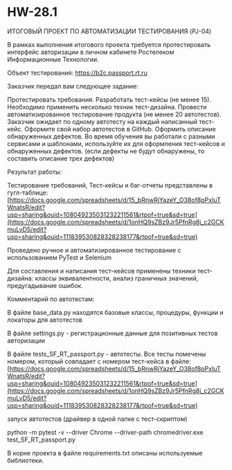 # HW-28.1
ИТОГОВЫЙ ПРОЕКТ ПО АВТОМАТИЗАЦИИ ТЕСТИРОВАНИЯ (PJ-04)

В рамках выполнения итогового проекта требуется протестировать интерфейс авторизации в личном кабинете Ростелеком Информационные Технологии.

Объект тестирования: https://b2c.passport.rt.ru

Заказчик передал вам следующее задание:

Протестировать требования.
Разработать тест-кейсы (не менее 15). Необходимо применить несколько техник тест-дизайна.
Провести автоматизированное тестирование продукта (не менее 20 автотестов). Заказчик ожидает по одному автотесту на каждый написанный тест-кейс. Оформите свой набор автотестов в GitHub.
Оформить описание обнаруженных дефектов. Во время обучения вы работали с разными сервисами и шаблонами, используйте их для оформления тест-кейсов и обнаруженных дефектов. (если дефекты не будут обнаружены, то составить описание трех дефектов)

Результат работы:

Тестирование требований, Тест-кейсы и баг-отчеты представлены в гугл-таблице: [https://docs.google.com/spreadsheets/d/15_bRnwRjYazeY_O38of8pPxIuTWnatsR/edit?usp=sharing&ouid=108049235031232211561&rtpof=true&sd=true](https://docs.google.com/spreadsheets/d/1onHQ9sZBz9Jr5PfnRg8j_c2GCKmuLvD5/edit?usp=sharing&ouid=111839530828328238177&rtpof=true&sd=true)

Проведено ручное и автоматизированное тестирование с использованием PyTest и Selenium

Для составления и написания тест-кейсов применены техники тест-дизайна: классы эквивалентности, анализ граничных значений, предугадывание ошибок.

Комментарий по автотестам:

В файле base_data.py находятся базовые классы, процедуры, функции и локаторы для автотестов

В файле settings.py - регистрационные данные для позитивных тестов авторизации

В файле tests_SF_RT_passport.py - автотесты. Все тесты помечены номером, который совпадает с номером тест-кейса в файле: [https://docs.google.com/spreadsheets/d/15_bRnwRjYazeY_O38of8pPxIuTWnatsR/edit?usp=sharing&ouid=108049235031232211561&rtpof=true&sd=true](https://docs.google.com/spreadsheets/d/1onHQ9sZBz9Jr5PfnRg8j_c2GCKmuLvD5/edit?usp=sharing&ouid=111839530828328238177&rtpof=true&sd=true)

запуск автотестов (драйвер в одной папке с тест-скриптом)

python -m pytest -v --driver Chrome --driver-path chromedriver.exe test_SF_RT_passport.py

В корне проекта в файле requirements.txt описаны используемые библиотеки.
